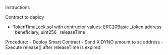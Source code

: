 Instructions

Contract to deploy
- TokenTimeLock.sol with contructor values: ERC20Basic _token,address _beneficiary, uint256 _releaseTime

Procedure:
    - Deploy Smart Contract
    - Send X DYNO amount to sc address
    - Execute release() after releaseTime is expired